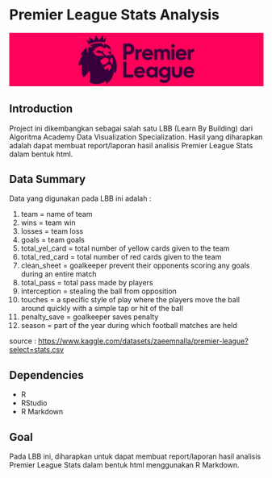 # Premier League Stats Analysis
<img src="https://github.com/takdirzd/Premier_League_Stats_Viz/blob/main/dataset-cover.jpg">

## Introduction
Project ini dikembangkan sebagai salah satu LBB (Learn By Building) dari Algoritma Academy Data Visualization Specialization. Hasil yang diharapkan adalah dapat membuat report/laporan hasil analisis Premier League Stats dalam bentuk html.

## Data Summary
Data yang digunakan pada LBB ini adalah :
1. team = name of team
2. wins = team win
3. losses = team loss
4. goals = team goals
5. total_yel_card = total number of yellow cards given to the team
6. total_red_card = total number of red cards given to the team
7. clean_sheet = goalkeeper prevent their opponents scoring any goals during an entire match
8. total_pass = total pass made by players
9. interception = stealing the ball from opposition
10. touches = a specific style of play where the players move the ball around quickly with a simple tap or hit of the ball
11. penalty_save = goalkeeper saves penalty
12. season =  part of the year during which football matches are held

source : https://www.kaggle.com/datasets/zaeemnalla/premier-league?select=stats.csv

## Dependencies
- R
- RStudio
- R Markdown

## Goal
Pada LBB ini, diharapkan untuk dapat membuat report/laporan hasil analisis Premier League Stats dalam bentuk html menggunakan R Markdown.
